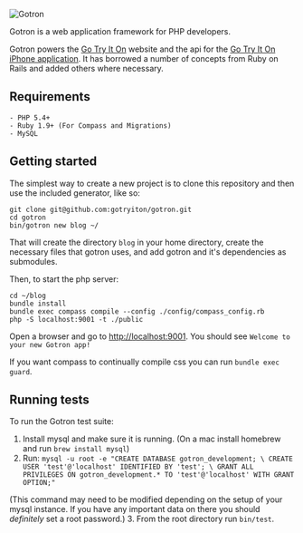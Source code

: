 ![Gotron](http://assets.gotryiton.com/img/gotron/ff91430392/logo-m.png)

Gotron is a web application framework for PHP developers.

Gotron powers the [Go Try It On](http://www.gotryiton.com) website and the api for the [Go Try It On iPhone application](https://itunes.apple.com/us/app/go-try-it-on/id398392143?mt=8). It has borrowed a number of concepts from Ruby on Rails and added others where necessary.

## Requirements
    - PHP 5.4+
    - Ruby 1.9+ (For Compass and Migrations)
    - MySQL

## Getting started

The simplest way to create a new project is to clone this repository and then use the included generator, like so:

    git clone git@github.com:gotryiton/gotron.git
    cd gotron
    bin/gotron new blog ~/

That will create the directory `blog` in your home directory, create the necessary files that gotron uses, and add gotron and it's dependencies as submodules.

Then, to start the php server:

    cd ~/blog
    bundle install
    bundle exec compass compile --config ./config/compass_config.rb
    php -S localhost:9001 -t ./public

Open a browser and go to [http://localhost:9001](http://localhost:9001). You should see `Welcome to your new Gotron app!`

If you want compass to continually compile css you can run `bundle exec guard`.

## Running tests

To run the Gotron test suite:

  1. Install mysql and make sure it is running. (On a mac install homebrew and run `brew install mysql`)
  2. Run:
    ```
    mysql -u root -e "CREATE DATABASE gotron_development; \
      CREATE USER 'test'@'localhost' IDENTIFIED BY 'test'; \
      GRANT ALL PRIVILEGES ON gotron_development.* TO 'test'@'localhost' WITH GRANT OPTION;"
    ```

   (This command may need to be modified depending on the setup of your mysql instance. If you have any important data on there you should *definitely* set a root password.)
  3. From the root directory run `bin/test`.
